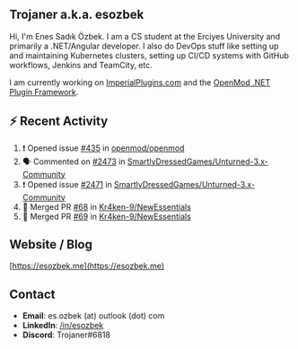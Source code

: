 ##  Trojaner a.k.a. esozbek
Hi, I'm Enes Sadık Özbek. I am a CS student at the Erciyes University and primarily a .NET/Angular developer. I also do DevOps stuff like setting up and maintaining Kubernetes clusters, setting up CI/CD systems with GitHub workflows, Jenkins and TeamCity, etc.

I am currently working on [ImperialPlugins.com](https://imperialplugins.com) and the [OpenMod .NET Plugin Framework](https://github.com/openmod/openmod). 

## :zap: Recent Activity

<!--START_SECTION:activity-->
1. ❗️ Opened issue [#435](https://github.com/openmod/openmod/issues/435) in [openmod/openmod](https://github.com/openmod/openmod)
2. 🗣 Commented on [#2473](https://github.com/SmartlyDressedGames/Unturned-3.x-Community/issues/2473) in [SmartlyDressedGames/Unturned-3.x-Community](https://github.com/SmartlyDressedGames/Unturned-3.x-Community)
3. ❗️ Opened issue [#2471](https://github.com/SmartlyDressedGames/Unturned-3.x-Community/issues/2471) in [SmartlyDressedGames/Unturned-3.x-Community](https://github.com/SmartlyDressedGames/Unturned-3.x-Community)
4. 🎉 Merged PR [#68](https://github.com/Kr4ken-9/NewEssentials/pull/68) in [Kr4ken-9/NewEssentials](https://github.com/Kr4ken-9/NewEssentials)
5. 🎉 Merged PR [#69](https://github.com/Kr4ken-9/NewEssentials/pull/69) in [Kr4ken-9/NewEssentials](https://github.com/Kr4ken-9/NewEssentials)
<!--END_SECTION:activity-->

## Website / Blog
[https://esozbek.me](https://esozbek.me)

## Contact
- **Email**: es.ozbek (at) outlook (dot) com
- **LinkedIn**: [/in/esozbek](https://linkedin.com/in/esozbek)
- **Discord**: Trojaner#6818
